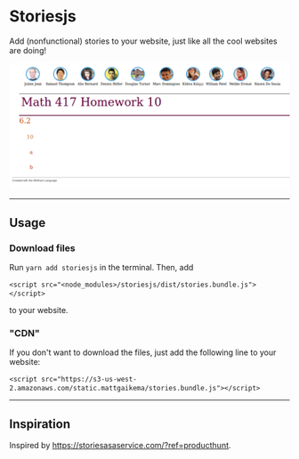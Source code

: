 # Storiesjs
Add (nonfunctional) stories to your website, just like all the cool websites are doing!

![Example](img/example.png)

---

## Usage

### Download files
Run `yarn add storiesjs` in the terminal. 
Then, add
```
<script src="<node_modules>/storiesjs/dist/stories.bundle.js"></script>
```
to your website.

### "CDN"

If you don't want to download the files, just add the following line to your website:
```
<script src="https://s3-us-west-2.amazonaws.com/static.mattgaikema/stories.bundle.js"></script>
```

---

## Inspiration
Inspired by https://storiesasaservice.com/?ref=producthunt.